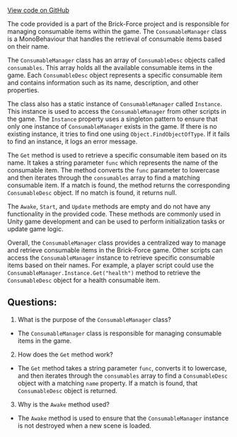 [View code on GitHub](https://github.com/TieHaxJan/Brick-Force/Assembly-CSharp\ConsumableManager.cs)

The code provided is a part of the Brick-Force project and is responsible for managing consumable items within the game. The `ConsumableManager` class is a MonoBehaviour that handles the retrieval of consumable items based on their name.

The `ConsumableManager` class has an array of `ConsumableDesc` objects called `consumables`. This array holds all the available consumable items in the game. Each `ConsumableDesc` object represents a specific consumable item and contains information such as its name, description, and other properties.

The class also has a static instance of `ConsumableManager` called `Instance`. This instance is used to access the `ConsumableManager` from other scripts in the game. The `Instance` property uses a singleton pattern to ensure that only one instance of `ConsumableManager` exists in the game. If there is no existing instance, it tries to find one using `Object.FindObjectOfType`. If it fails to find an instance, it logs an error message.

The `Get` method is used to retrieve a specific consumable item based on its name. It takes a string parameter `func` which represents the name of the consumable item. The method converts the `func` parameter to lowercase and then iterates through the `consumables` array to find a matching consumable item. If a match is found, the method returns the corresponding `ConsumableDesc` object. If no match is found, it returns null.

The `Awake`, `Start`, and `Update` methods are empty and do not have any functionality in the provided code. These methods are commonly used in Unity game development and can be used to perform initialization tasks or update game logic.

Overall, the `ConsumableManager` class provides a centralized way to manage and retrieve consumable items in the Brick-Force game. Other scripts can access the `ConsumableManager` instance to retrieve specific consumable items based on their names. For example, a player script could use the `ConsumableManager.Instance.Get("health")` method to retrieve the `ConsumableDesc` object for a health consumable item.
## Questions: 
 1. What is the purpose of the `ConsumableManager` class?
- The `ConsumableManager` class is responsible for managing consumable items in the game.

2. How does the `Get` method work?
- The `Get` method takes a string parameter `func`, converts it to lowercase, and then iterates through the `consumables` array to find a `ConsumableDesc` object with a matching `name` property. If a match is found, that `ConsumableDesc` object is returned.

3. Why is the `Awake` method used?
- The `Awake` method is used to ensure that the `ConsumableManager` instance is not destroyed when a new scene is loaded.